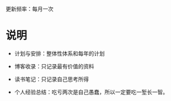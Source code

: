 更新频率：每月一次

# 说明

+ 计划与安排：整体性体系和每年的计划


+ 博客收录：只记录最有价值的资料

+ 读书笔记：只记录自己思考所得

+ 个人经验总结：吃亏两次是自己愚蠢，所以一定要吃一堑长一智。